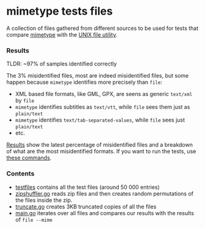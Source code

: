 #  mimetype tests files

A collection of files gathered from different sources to be used for tests that
compare [mimetype](https://github.com/gabriel-vasile/mimetype/) with the
[UNIX file utility](https://en.wikipedia.org/wiki/File_(command)).


### Results
TLDR: ~97% of samples identified correctly


The 3% misidentified files,
most are indeed misidentified files, but some happen because `mimetype`
identifies more precisely than `file`:
- XML based file formats, like GML, GPX, are seens as generic `text/xml` by `file`
- `mimetype` identifies subtitles as `text/vtt`, while `file` sees them just as `plain/text`
- `mimetype` identifies `text/tab-separated-values`, while `file` sees just `plain/text`
- etc.
 
[Results](https://github.com/gabriel-vasile/mimetype_tests/actions) show
the latest percentage of misidentified files and a breakdown of what are the
most misidentified formats.
If you want to run the tests, use [these commands](https://github.com/gabriel-vasile/mimetype_tests/blob/1c1f5cd612cb56c45c8ad3f608b94167063b6de0/.github/workflows/test.yml#L31-L34).


### Contents
- [testfiles](testfiles) contains all the test files (around 50 000 entries)
- [zipshuffler.go](zipshuffler.go) reads zip files and then creates random
permutations of the files inside the zip.
- [truncate.go](truncate.go) creates 3KB truncated copies of all the files
- [main.go](main.go) iterates over all files and compares our results with the
results of `file --mime`
